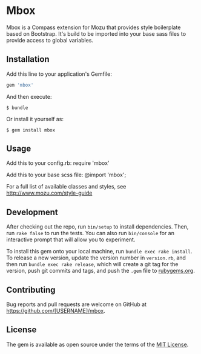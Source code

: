 # Mbox

Mbox is a Compass extension for Mozu that provides style boilerplate based on Bootstrap. It's build to be imported into your base sass files to provide access to global variables.

## Installation

Add this line to your application's Gemfile:

```ruby
gem 'mbox'
```

And then execute:

    $ bundle

Or install it yourself as:

    $ gem install mbox

## Usage

Add this to your config.rb:
    require 'mbox'

Add this to your base scss file:
    @import 'mbox';

For a full list of available classes and styles, see
    http://www.mozu.com/style-guide


## Development

After checking out the repo, run `bin/setup` to install dependencies. Then, run `rake false` to run the tests. You can also run `bin/console` for an interactive prompt that will allow you to experiment.

To install this gem onto your local machine, run `bundle exec rake install`. To release a new version, update the version number in `version.rb`, and then run `bundle exec rake release`, which will create a git tag for the version, push git commits and tags, and push the `.gem` file to [rubygems.org](https://rubygems.org).

## Contributing

Bug reports and pull requests are welcome on GitHub at https://github.com/[USERNAME]/mbox.


## License

The gem is available as open source under the terms of the [MIT License](http://opensource.org/licenses/MIT).
